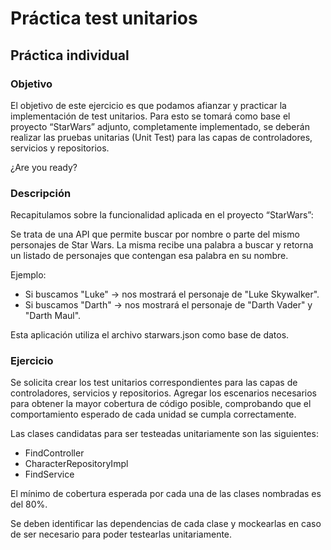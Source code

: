 # Práctica test unitarios
## Práctica individual

### Objetivo

El objetivo de este ejercicio es que podamos afianzar y practicar la implementación de test unitarios. Para esto se tomará como base el proyecto “StarWars” adjunto, completamente implementado, se deberán realizar las pruebas unitarias (Unit Test) para las capas de controladores, servicios y repositorios.

¿Are you ready?

### Descripción

Recapitulamos sobre la funcionalidad aplicada en el proyecto “StarWars”:

Se trata de una API que permite buscar por nombre o parte del mismo personajes de Star Wars. La misma recibe una palabra a buscar y retorna un listado de personajes que contengan esa palabra en su nombre.

Ejemplo:
* Si buscamos "Luke" → nos mostrará el personaje de "Luke Skywalker".
* Si buscamos "Darth" → nos mostrará el personaje de "Darth Vader" y "Darth Maul".

Esta aplicación utiliza el archivo starwars.json como base de datos.

### Ejercicio
Se solicita crear los test unitarios correspondientes para las capas de controladores, servicios y repositorios. Agregar los escenarios necesarios para obtener la mayor cobertura de código posible, comprobando que el comportamiento esperado de cada unidad se cumpla correctamente.

Las clases candidatas para ser testeadas unitariamente son las siguientes:

* FindController
* CharacterRepositoryImpl
* FindService

El mínimo de cobertura esperada por cada una de las clases nombradas es del 80%.

Se deben identificar las dependencias de cada clase y mockearlas en caso de ser necesario para poder testearlas unitariamente. 
